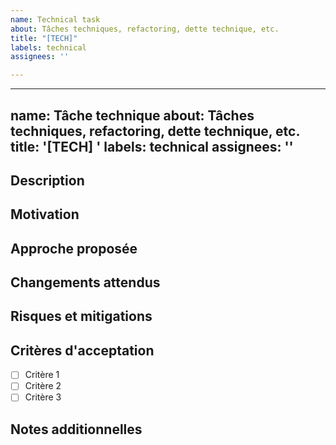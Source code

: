 ```yaml
---
name: Technical task
about: Tâches techniques, refactoring, dette technique, etc.
title: "[TECH]"
labels: technical
assignees: ''

---
```


---
name: Tâche technique
about: Tâches techniques, refactoring, dette technique, etc.
title: '[TECH] '
labels: technical
assignees: ''
---

## Description
<!-- Description détaillée de la tâche technique -->

## Motivation
<!-- Pourquoi cette tâche est-elle nécessaire? Quels problèmes résout-elle? -->

## Approche proposée
<!-- Comment comptez-vous aborder cette tâche? -->

## Changements attendus
<!-- Quels fichiers/composants/services seront affectés? -->

## Risques et mitigations
<!-- Y a-t-il des risques associés à cette tâche? Comment les atténuer? -->

## Critères d'acceptation
- [ ] Critère 1
- [ ] Critère 2
- [ ] Critère 3

## Notes additionnelles
<!-- Toute information supplémentaire pertinente -->
